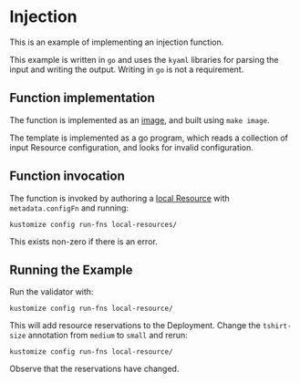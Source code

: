 # Injection

This is an example of implementing an injection function.

This example is written in `go` and uses the `kyaml` libraries for parsing the
input and writing the output.  Writing in `go` is not a requirement.

## Function implementation

The function is implemented as an [image](image), and built using `make image`.
    
The template is implemented as a go program, which reads a collection of input
Resource configuration, and looks for invalid configuration.

## Function invocation

The function is invoked by authoring a [local Resource](local-resource)
with `metadata.configFn` and running:

    kustomize config run-fns local-resources/
    
This exists non-zero if there is an error.

## Running the Example

Run the validator with:

    kustomize config run-fns local-resource/
    
This will add resource reservations to the Deployment.  Change the `tshirt-size`
annotation from `medium` to `small` and rerun:

    kustomize config run-fns local-resource/

Observe that the reservations have changed.